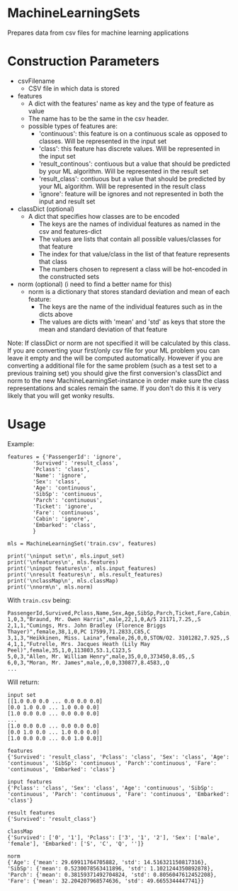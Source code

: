 # MachineLearningSets
Prepares data from csv files for machine learning applications

# Construction Parameters

* csvFilename 
	* CSV file in which data is stored
* features 
	* A dict with the features' name as key and the type of feature as value
	* The name has to be the same in the csv header.
	* possible types of features are:
		* 'continuous': this feature is on a continuous scale as opposed to classes. Will be represented in the input set
		* 'class': this feature has discrete values. Will be represented in the input set
		* 'result_continous': contiuous but a value that should be predicted by your ML algorithm. Will be represented in the result set
		* 'result_class': contiuous but a value that should be predicted by your ML algorithm. Will be represented in the result class
		* 'ignore': feature will be ignores and not represented in both the input and result set
* classDict (optional)
	* A dict that specifies how classes are to be encoded 
		* The keys are the names of individual features as named in the csv and features-dict
		* The values are lists that contain all possible values/classes for that feature
		* The index for that value/class in the list of that feature represents that class
		* The numbers chosen to represent a class will be hot-encoded in the constructed sets
* norm (optional) (i need to find a better name for this)
	* norm is a dictionary that stores standard deviation and mean of each feature:
		* The keys are the name of the individual features such as in the dicts above
		* The values are dicts with 'mean' and 'std' as keys that store the mean and standard deviation of that feature

Note: If classDict or norm are not specified it will be calculated by this class.
If you are converting your first/only csv file for your ML problem you can leave it empty and the will be computed automatically.
However if you are converting a additional file for the same problem (such as a test set to a previous training set) you should give the first conversion's classDict and norm to the new MachineLearningSet-instance in order make sure the class representations and scales remain the same. If you don't do this it is very likely that you will get wonky results.

# Usage

Example:

	features = {'PassengerId': 'ignore', 
			'Survived': 'result_class', 
			'Pclass': 'class', 
			'Name': 'ignore', 
			'Sex': 'class', 
			'Age': 'continuous',
			'SibSp': 'continuous',
			'Parch': 'continuous',
			'Ticket': 'ignore',
			'Fare': 'continuous',
			'Cabin': 'ignore',
			'Embarked': 'class',
			}

	mls = MachineLearningSet('train.csv', features)

	print('\ninput set\n', mls.input_set)
	print('\nfeatures\n', mls.features)
	print('\ninput features\n', mls.input_features)
	print('\nresult features\n', mls.result_features)
	print('\nclassMap\n', mls.classMap)
	print('\nnorm\n', mls.norm)

With `train.csv` being:

	PassengerId,Survived,Pclass,Name,Sex,Age,SibSp,Parch,Ticket,Fare,Cabin,Embarked
	1,0,3,"Braund, Mr. Owen Harris",male,22,1,0,A/5 21171,7.25,,S
	2,1,1,"Cumings, Mrs. John Bradley (Florence Briggs Thayer)",female,38,1,0,PC 17599,71.2833,C85,C
	3,1,3,"Heikkinen, Miss. Laina",female,26,0,0,STON/O2. 3101282,7.925,,S
	4,1,1,"Futrelle, Mrs. Jacques Heath (Lily May Peel)",female,35,1,0,113803,53.1,C123,S
	5,0,3,"Allen, Mr. William Henry",male,35,0,0,373450,8.05,,S
	6,0,3,"Moran, Mr. James",male,,0,0,330877,8.4583,,Q
	...

Will return:

	input set
	[[1.0 0.0 0.0 ... 0.0 0.0 0.0]
	[0.0 1.0 0.0 ... 1.0 0.0 0.0]
	[1.0 0.0 0.0 ... 0.0 0.0 0.0]
	...
	[1.0 0.0 0.0 ... 0.0 0.0 0.0]
	[0.0 1.0 0.0 ... 1.0 0.0 0.0]
	[1.0 0.0 0.0 ... 0.0 1.0 0.0]]

	features
	{'Survived': 'result_class', 'Pclass': 'class', 'Sex': 'class', 'Age': 'continuous', 'SibSp': 'continuous', 'Parch':'continuous', 'Fare': 'continuous', 'Embarked': 'class'}

	input features
	{'Pclass': 'class', 'Sex': 'class', 'Age': 'continuous', 'SibSp': 'continuous', 'Parch': 'continuous', 'Fare': 'continuous', 'Embarked': 'class'}

	result features
	{'Survived': 'result_class'}

	classMap
	{'Survived': ['0', '1'], 'Pclass': ['3', '1', '2'], 'Sex': ['male', 'female'], 'Embarked': ['S', 'C', 'Q', '']}

	norm
	{'Age': {'mean': 29.69911764705882, 'std': 14.516321150817316}, 'SibSp': {'mean': 0.5230078563411896, 'std': 1.1021244350892878}, 'Parch': {'mean': 0.38159371492704824, 'std': 0.8056047612452208}, 'Fare': {'mean': 32.204207968574636, 'std': 49.6655344447741}}